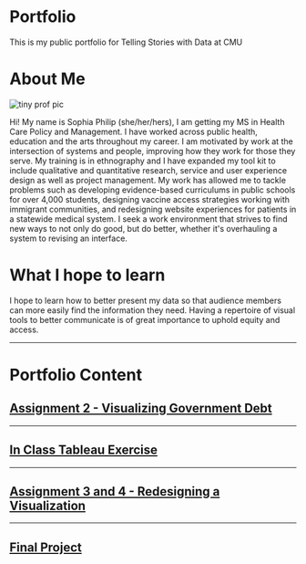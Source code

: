 # Portfolio
This is my public portfolio for Telling Stories with Data at CMU

# About Me

![tiny prof pic](https://user-images.githubusercontent.com/112327944/188291392-04439e33-e88e-4f59-b814-155441d4dff5.jpeg)

Hi! My name is Sophia Philip (she/her/hers), I am getting my MS in Health Care Policy and Management. I have worked across public health, education and the arts throughout my career. I am motivated by work at the intersection of systems and people, improving how they work for those they serve. My training is in ethnography and I have expanded my tool kit to include qualitative and quantitative research, service and user experience design as well as project management. My work has allowed me to tackle problems such as developing evidence-based curriculums in public schools for over 4,000 students, designing vaccine access strategies working with immigrant communities, and redesigning website experiences for patients in a statewide medical system. I seek a work environment that strives to find new ways to not only do good, but do better, whether it's overhauling a system to revising an interface.

# What I hope to learn
I hope to learn how to better present my data so that audience members can more easily find the information they need. Having a repertoire of visual tools to better communicate is of great importance to uphold equity and access. 

---

# Portfolio Content

## [Assignment 2 - Visualizing Government Debt](https://svp893.github.io/Philip-Portfolio/Assignment2.html)

---

## [In Class Tableau Exercise](https://svp893.github.io/Philip-Portfolio/ClassTableau.html)

---

## [Assignment 3 and 4 - Redesigning a Visualization](https://svp893.github.io/Philip-Portfolio/Assignment3and4.html)

---

## [Final Project](https://svp893.github.io/Philip-Portfolio/final_project_SophiaPhilip.html)

